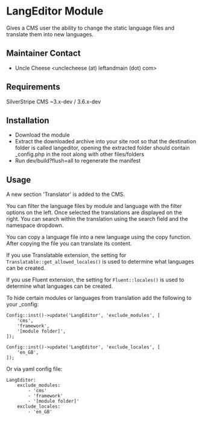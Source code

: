 # LangEditor Module
Gives a CMS user the ability to change the static language files and translate them into new languages.

## Maintainer Contact

 * Uncle Cheese
   <unclecheese (at) leftandmain (dot) com>

## Requirements

SilverStripe CMS ~3.x-dev / 3.6.x-dev

## Installation
* Download the module
* Extract the downloaded archive into your site root so that the destination folder is called langeditor, opening the extracted folder should contain _config.php in the root along with other files/folders
* Run dev/build?flush=all to regenerate the manifest

## Usage
A new section 'Translator' is added to the CMS. 

You can filter the language files by module and language with the filter options on the left. Once selected the translations are displayed on the right. You can search within the translation using the search field and the namespace dropdown.

You can copy a language file into a new language using the copy function. After copying the file you can translate its content.

If you use Translatable extension, the setting for `Translatable::get_allowed_locales()` is used to determine what languages can be created.

If you use Fluent extension, the setting for `Fluent::locales()` is used to determine what languages can be created.

To hide certain modules or languages from translation add the following to your _config:

```
Config::inst()->update('LangEditor', 'exclude_modules', [
    'cms',
    'framework',
    '[module folder]',
]);

Config::inst()->update('LangEditor', 'exclude_locales', [
    'en_GB',
]);
```

Or via yaml config file:

```
LangEditor:
    exclude_modules:
        - 'cms'
        - 'framework'
        - '[module folder]'
    exclude_locales:
        - 'en_GB'
```

